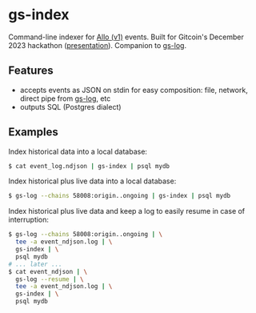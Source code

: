 # gs-index

Command-line indexer for [Allo (v1)](https://github.com/gitcoinco/grants-stack-allo-contracts-v1) events. Built for Gitcoin's December 2023 hackathon ([presentation](https://github.com/bard/gitcoin-hackathon-2023-presentation)). Companion to [gs-log](https://github.com/bard/gs-log).

## Features

- accepts events as JSON on stdin for easy composition: file, network, direct pipe from [gs-log](https://github.com/bard/gs-log), etc
- outputs SQL (Postgres dialect)

## Examples

Index historical data into a local database:

```sh
$ cat event_log.ndjson | gs-index | psql mydb
```

Index historical plus live data into a local database:

```sh
$ gs-log --chains 58008:origin..ongoing | gs-index | psql mydb
```

Index historical plus live data and keep a log to easily resume in case of interruption:

```sh
$ gs-log --chains 58008:origin..ongoing | \
  tee -a event_ndjson.log | \
  gs-index | \
  psql mydb
# ... later ...
$ cat event_ndjson | \
  gs-log --resume | \
  tee -a event_ndjson.log | \
  gs-index | \
  psql mydb
```
